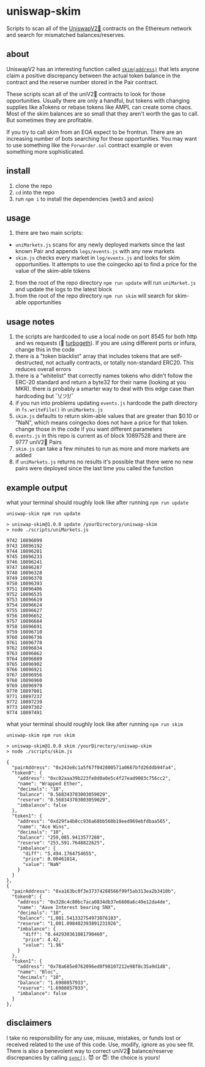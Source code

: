 # uniswap-skim

Scripts to scan all of the [UniswapV2🦄](https://uniswap.org/) contracts on the Ethereum network and search for mismatched balances/reserves.

## about

UniswapV2 has an interesting function called [`skim(address)`](https://github.com/Uniswap/uniswap-v2-core/blob/master/contracts/UniswapV2Pair.sol#L190-L195) that lets anyone claim a positive discrepancy between the actual token balance in the contract and the reserve number stored in the Pair contract. 

These scripts scan all of the uniV2🦄 contracts to look for those opportunities. Usually there are only a handful, but tokens with changing supplies like aTokens or rebase tokens like AMPL can create some chaos. Most of the skim balances are so small that they aren't worth the gas to call. But sometimes they are profitable. 

If you try to call skim from an EOA expect to be frontrun. There are an increasing number of bots searching for these opportunities. You may want to use something like the `Forwarder.sol` contract example or even something more sophisticated.

## install

1. clone the repo
2. `cd` into the repo
3. run `npm i` to install the dependencies (web3 and axios)

## usage

1. there are two main scripts: 
  - `uniMarkets.js` scans for any newly deployed markets since the last known Pair and appends `logs/events.js` with any new markets
  - `skim.js` checks every market in `log/events.js` and looks for skim opportunities. It attempts to use the coingecko api to find a price for the value of the skim-able tokens
2. from the root of the repo directory `npm run update` will run `uniMarket.js` and update the logs to the latest block
3. from the root of the repo directory `npm run skim` will search for skim-able opportunities

## usage notes

1. the scripts are hardcoded to use a local node on port 8545 for both http and ws requests (🙏 [turbogeth](https://github.com/ledgerwatch/turbo-geth)). If you are using different ports or infura, change this in the code
2. there is a "token blacklist" array that includes tokens that are self-destructed, not actually contracts, or totally non-standard ERC20. This reduces overall errors
3. there is a "whitelist" that correctly names tokens who didn't follow the ERC-20 standard and return a byte32 for their name (looking at you MKR). there is probably a smarter way to deal with this edge case than hardcoding but ¯\\_(ツ)_/¯
4. if you run into problems updating `events.js` hardcode the path directory in `fs.writeFile()` in `uniMarkets.js`
5. `skim.js` defaults to return skim-able values that are greater than $0.10 or "NaN", which means coingecko does not have a price for that token. change those in the code if you want different parameters
6. `events.js` in this repo is current as of block 10897528 and there are 9777 uniV2🦄 Pairs
7. `skim.js` can take a few minutes to run as more and more markets are added
8. if `uniMarkets.js` returns no results it's possible that there were no new pairs were deployed since the last time you called the function

## example output

what your terminal should roughly look like after running `npm run update`

```
uniswap-skim npm run update

> uniswap-skim@1.0.0 update /yourDirectory/uniswap-skim
> node ./scripts/uniMarkets.js

9742 10896099
9743 10896192
9744 10896201
9745 10896233
9746 10896241
9747 10896287
9748 10896328
9749 10896370
9750 10896393
9751 10896406
9752 10896535
9753 10896619
9754 10896624
9755 10896627
9756 10896652
9757 10896684
9758 10896691
9759 10896710
9760 10896736
9761 10896778
9762 10896834
9763 10896862
9764 10896889
9765 10896902
9766 10896921
9767 10896956
9768 10896960
9769 10896979
9770 10897001
9771 10897237
9772 10897239
9773 10897302
9774 10897491
```

what your terminal should roughly look like after running `npm run skim`

```
uniswap-skim npm run skim

> uniswap-skim@1.0.0 skim /yourDirectory/uniswap-skim
> node ./scripts/skim.js

{
  "pairAddress": "0x243e8c1a5f67f042800571a0667bfd26ddb94fa4",
  "token0": {
    "address": "0xc02aaa39b223fe8d0a0e5c4f27ead9083c756cc2",
    "name": "Wrapped Ether",
    "decimals": "18",
    "balance": "0.568343703003059029",
    "reserve": "0.568343703003059029",
    "imbalance": false
  },
  "token1": {
    "address": "0xd29fa4b8cc936a68bb560b19eed969ebfdbaa565",
    "name": "Ace Wins",
    "decimals": "10",
    "balance": "259,085.9413577280",
    "reserve": "253,591.7648822625",
    "imbalance": {
      "diff": "5,494.1764754655",
      "price": 0.00461814,
      "value": "NaN"
    }
  }
},
{
  "pairAddress": "0xa163bc0f3e37374288566f99f5ab313ea2b3410b",
  "token0": {
    "address": "0x328c4c80bc7aca0834db37e6600a6c49e12da4de",
    "name": "Aave Interest bearing SNX",
    "decimals": "18",
    "balance": "1,001.541332754973076103",
    "reserve": "1,001.098402393891231926",
    "imbalance": {
      "diff": "0.442930361081790460",
      "price": 4.42,
      "value": "1.96"
    }
  },
  "token1": {
    "address": "0x78a685e0762096ed0f98107212e98f8c35a9d1d8",
    "name": "Bloc",
    "decimals": "10",
    "balance": "1.6980857933",
    "reserve": "1.6980857933",
    "imbalance": false
  }
},
```

## disclaimers

I take no responsibility for any use, misuse, mistakes, or funds lost or received related to the use of this code. Use, modify, ignore as you see fit. There is also a benevolent way to correct uniV2🦄 balance/reserve discrepancies by calling [`sync()`](https://github.com/Uniswap/uniswap-v2-core/blob/master/contracts/UniswapV2Pair.sol#L198-L200). 
😈 or 😇: the choice is yours!
